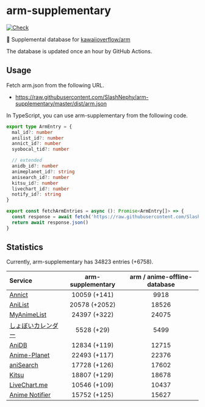 # arm-supplementary

[![Check](https://github.com/SlashNephy/arm-supplementary/actions/workflows/check-node.yml/badge.svg)](https://github.com/SlashNephy/arm-supplementary/actions/workflows/check-node.yml)

💊 Supplemental database for [kawaiioverflow/arm](https://github.com/kawaiioverflow/arm)

The database is updated once an hour by GitHub Actions.

## Usage

Fetch arm.json from the following URL.

- https://raw.githubusercontent.com/SlashNephy/arm-supplementary/master/dist/arm.json

In TypeScript, you can use arm-supplementary from the following code.

```TypeScript
export type ArmEntry = {
  mal_id?: number
  anilist_id?: number
  annict_id?: number
  syobocal_tid?: number

  // extended
  anidb_id?: number
  animeplanet_id?: string
  anisearch_id?: number
  kitsu_id?: number
  livechart_id?: number
  notify_id?: string
}

export const fetchArmEntries = async (): Promise<ArmEntry[]> => {
  const response = await fetch('https://raw.githubusercontent.com/SlashNephy/arm-supplementary/master/dist/arm.json')
  return await response.json()
}
```

## Statistics

Currently, arm-supplementary has 34823 entries (+6758).

| Service                                     | arm-supplementary | arm / anime-offline-database |
| :------------------------------------------ | :---------------: | :--------------------------: |
| [Annict](https://annict.com)                |   10059 (+141)    |             9918             |
| [AniList](https://anilist.co)               |   20578 (+2052)   |            18526             |
| [MyAnimeList](https://myanimelist.net)      |   24397 (+322)    |            24075             |
| [しょぼいカレンダー](https://cal.syoboi.jp) |    5528 (+29)     |             5499             |
| [AniDB](https://anidb.net)                  |   12834 (+119)    |            12715             |
| [Anime-Planet](https://anime-planet.com)    |   22493 (+117)    |            22376             |
| [aniSearch](https://anisearch.com)          |   17728 (+126)    |            17602             |
| [Kitsu](https://kitsu.io)                   |   18807 (+129)    |            18678             |
| [LiveChart.me](https://livechart.me)        |   10546 (+109)    |            10437             |
| [Anime Notifier](https://notify.moe)        |   15752 (+125)    |            15627             |
